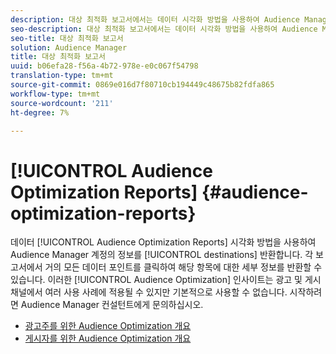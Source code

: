 ```yaml
---
description: 대상 최적화 보고서에서는 데이터 시각화 방법을 사용하여 Audience Manager 계정의 대상에 대한 정보를 반환합니다. 각 보고서에서 거의 모든 데이터 포인트를 클릭하여 해당 항목에 대한 세부 정보를 반환할 수 있습니다. 이러한 고객 최적화 통찰력은 광고 및 게시 채널에서 여러 사용 사례에 적용될 수 있지만 기본적으로 사용할 수는 없습니다. 시작하려면 Audience Manager 컨설턴트에게 문의하십시오.
seo-description: 대상 최적화 보고서에서는 데이터 시각화 방법을 사용하여 Audience Manager 계정의 대상에 대한 정보를 반환합니다. 각 보고서에서 거의 모든 데이터 포인트를 클릭하여 해당 항목에 대한 세부 정보를 반환할 수 있습니다. 이러한 고객 최적화 통찰력은 광고 및 게시 채널에서 여러 사용 사례에 적용될 수 있지만 기본적으로 사용할 수는 없습니다. 시작하려면 Audience Manager 컨설턴트에게 문의하십시오.
seo-title: 대상 최적화 보고서
solution: Audience Manager
title: 대상 최적화 보고서
uuid: b06efa28-f56a-4b72-978e-e0c067f54798
translation-type: tm+mt
source-git-commit: 0869e016d7f80710cb194449c48675b82fdfa865
workflow-type: tm+mt
source-wordcount: '211'
ht-degree: 7%

---
```



# [!UICONTROL Audience Optimization Reports] {#audience-optimization-reports}

데이터 [!UICONTROL Audience Optimization Reports] 시각화 방법을 사용하여 Audience Manager 계정의 정보를 [!UICONTROL destinations] 반환합니다. 각 보고서에서 거의 모든 데이터 포인트를 클릭하여 해당 항목에 대한 세부 정보를 반환할 수 있습니다. 이러한 [!UICONTROL Audience Optimization] 인사이트는 광고 및 게시 채널에서 여러 사용 사례에 적용될 수 있지만 기본적으로 사용할 수 없습니다. 시작하려면 Audience Manager 컨설턴트에게 문의하십시오.

+ [광고주를 위한 Audience Optimization 개요](aor-advertisers/aor-advertisers.md)
+ [게시자를 위한 Audience Optimization 개요](aor-publishers/aor-publishers.md)